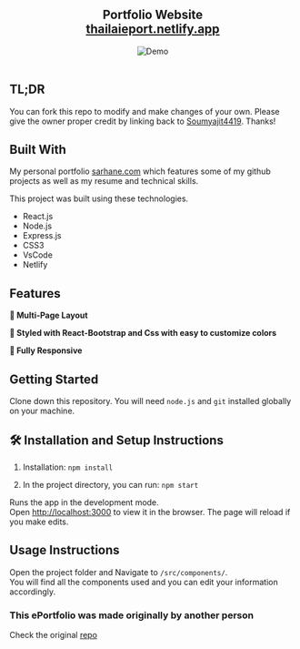 <h2 align="center">
  Portfolio Website<br/>
  <a href="https://thailaieport.netlify.app/" target="_blank">thailaieport.netlify.app</a>
</h2>
<div align="center">
  <img alt="Demo" src="./Images/readme-img1.png" />
</div>

<br/>



## TL;DR

You can fork this repo to modify and make changes of your own. Please give the owner proper credit by linking back to [Soumyajit4419](https://github.com/soumyajit4419/Portfolio). Thanks!

## Built With

My personal portfolio <a href="https://sarhane.com/" target="_blank">sarhane.com</a> which features some of my github projects as well as my resume and technical skills.<br/>

This project was built using these technologies.

- React.js
- Node.js
- Express.js
- CSS3
- VsCode
- Netlify

## Features

**📖 Multi-Page Layout**

**🎨 Styled with React-Bootstrap and Css with easy to customize colors**

**📱 Fully Responsive**

## Getting Started

Clone down this repository. You will need `node.js` and `git` installed globally on your machine.

## 🛠 Installation and Setup Instructions

1. Installation: `npm install`

2. In the project directory, you can run: `npm start`

Runs the app in the development mode.\
Open [http://localhost:3000](http://localhost:3000) to view it in the browser.
The page will reload if you make edits.

## Usage Instructions

Open the project folder and Navigate to `/src/components/`. <br/>
You will find all the components used and you can edit your information accordingly.

### This ePortfolio was made originally by another person

Check the original <a href="https://github.com/soumyajit4419/Portfolio" target="_blank">repo</a>


